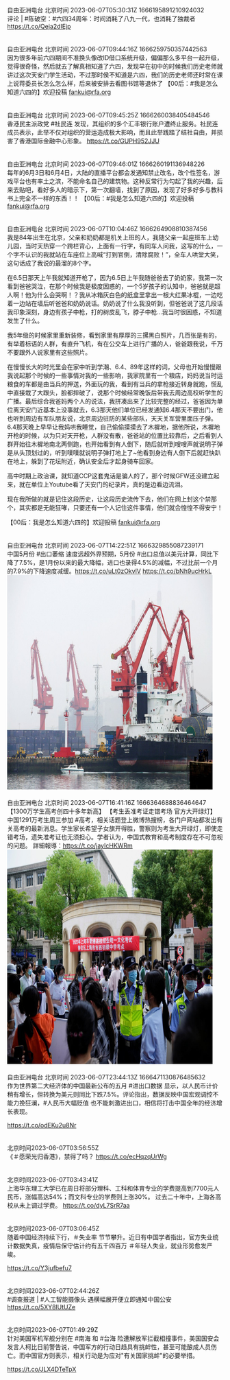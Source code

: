 自由亚洲电台 北京时间 2023-06-07T05:30:31Z 1666195891210924032<br>评论 | #陈破空：#六四34周年：时间消耗了八九一代，也消耗了独裁者
https://t.co/Qeja2dIEjp<br><br><br>自由亚洲电台 北京时间 2023-06-07T09:44:16Z 1666259750357442563<br>因为很多年前六四期间不准换头像改ID借口系统升级，偏偏那么多平台一起升级，觉得很奇怪，然后就去了解真相知道了六四，发现早在初中的时候我们历史老师就讲过这次天安门学生活动，不过那时侯不知道是六四，我们的历史老师还时常在课上说蒋委员长怎么怎么样，后来被安排去看图书馆等退休了
【00后：#我是怎么知道六四的】欢迎投稿 fankui@rfa.org<br><br><br>自由亚洲电台 北京时间 2023-06-07T09:45:25Z 1666260038405484546<br>香港民主派政党 #社民连 发现，其组织的多个汇丰银行账户遭终止服务。社民连成员表示，此举不仅对组织的营运造成极大影响，而且此举践踏了结社自由，并损害了香港国际金融中心形象。
https://t.co/GUPH952JJU<br><br><br>自由亚洲电台 北京时间 2023-06-07T09:46:01Z 1666260191136948226<br>每年的6月3日和6月4日，大陆的直播平台都会发通知禁止改名，改个性签名，游戏平台也有率土之滨，不能命名自己的建筑物。这种反常行为勾起了我的兴趣，后来去贴吧，看好多人的暗示下，第一次翻墙，找到了原因，发现了好多好多与教科书上完全不一样的东西！！
【00后：#我是怎么知道六四的】欢迎投稿 fankui@rfa.org<br><br><br>自由亚洲电台 北京时间 2023-06-07T10:04:46Z 1666264908810387456<br>我是84年出生在北京，父亲和奶奶都是机关上班的人，我随父亲一起座班车上幼儿园，当时天热穿一个跨栏背心，上面有一行字，有同车人问我，这写的什么，一个字不认识的我就站在车座位上高喊“打到官倒，清除腐败！”，全车人哄堂大笑，这句话成了我说的最溜的8个字。

在6.5日那天上午我就知道开枪了，因为6.5日上午我随爸爸去了奶奶家，我第一次看到爸爸哭泣，在那个时候我是极度困惑的，一个5岁孩子的认知中，爸爸就是超人啊！他为什么会哭啊！？我从冰箱灰白色的纸盒里拿出一根大红果冰棍，一边吃着一边站在墙后听爸爸和奶奶说话。奶奶说了什么我没听到，但爸爸说了这几段话我印象深刻，身边有孩子中枪，打的树皮乱飞，脖子中枪...我当时很困惑，不知道发生了什么。

我5年级的时候家里重新装修，看到家里有厚厚的三摞黑白照片，几百张是有的，有举着标语的人群，有直升飞机，有在公交车上进行广播的人，爸爸跟我说，千万不要跟外人说家里有这些照片。

在慢慢长大的时光里会在家中听到学潮、6.4、89年这样的词，父母也开始慢慢跟我说起那个时候的一些事情对我的一些影响，我家院里有一个粮店，妈妈说当时运粮食的车都是由当兵的押送，外面玩的我，看到有当兵的拿枪接近转身就跑，慌乱中直接栽了大跟头，脸都摔破了，说那个时候经常晚饭后带我去周边高校听学生的广播。最后综合我爸妈两个人的说法，我拼凑出来了比较完整的经过，爸爸因为单位离天安门近基本上没事就去，6.3那天他们单位已经发通知6.4那天不要出门，他也听到周边有军队朋友说，北京周边驻防的某些部队，天天关军营里面压子弹。6.4那天晚上早早让我妈哄我睡觉，自己偷偷摸摸去了木樨地，据他所说，木樨地开枪的时候，以为只对天开枪，人群没有散，爸爸站的位置比较靠后，之后看到人群开始往木樨地南北两侧跑，也开始看到有人倒下，随后就听到嗖嗖声就说明子弹是从头顶划过的，听到噗噗就说明子弹打地上了~他看到身边有人倒下后就赶快趴在地上，躲到了花坛附近，确认安全后才起身骑车回家。

高中时期上政治课，就知道CCP这套鬼话是骗人的了，那个时候GFW还没建立起来，就在单位上Youtube看了天安门的纪录片，真的是边看边流泪。

现在我所做的就是记住这段历史，让这段历史流传下去，他们在网上封这个禁那个，其实都是无能狂哮，只要还有一个人记住这件事情，他们就会惶惶不得安宁！

【00后：我是怎么知道六四的】欢迎投稿 fankui@rfa.org<br><br><br>自由亚洲电台 北京时间 2023-06-07T14:22:51Z 1666329855087239171<br>中国5月份 #出口萎缩 速度远超外界预期，5月份 #出口总值以美元计算，同比下降了7.5%，是1月份以来的最大降幅，进口也录得4.5%的减幅，不过比前一个月的7.9%的下降速度减缓。https://t.co/uLt0zOkvlV https://t.co/bNh9ucHrkL<br><img src='/temp/image/2023/t-Month-6/1666329855087239171_0.jpg' width='480' height='500'><br><br>自由亚洲电台 北京时间 2023-06-07T16:41:16Z 1666364688836464647<br>【1300万学生高考创四十多年新高】
【考生丢准考证走错考场 官方大开绿灯】
中国1291万考生周三参加 #高考，相关话题登上微博热搜榜，各门户网站都发出有关高考的最新消息。学生家长希望子女旗开得胜，警察则为考生大开绿灯，即使走错考场，遗失准考证也无须担心。学者认为，中国式教育和高考制度存在不可忽视的问题。
詳細報導：https://t.co/jayIcHKWRm<br><img src='/temp/image/2023/t-Month-6/1666364688836464647_0.jpg' width='480' height='500'><br><br>自由亚洲电台 北京时间 2023-06-07T23:44:13Z 1666471130876485632<br>作为世界第二大经济体的中国最新公布的五月 #进出口数据 显示，以人民币计价稍有增长，但转换为美元则同比下跌7.5%。评论指出，数据反映中国宏观调控不能力挽狂澜，#人民币大幅贬值 也不能刺激进出口，相信将打击中国全年的经济增长表现。

https://t.co/odEKu2u8Nr<br><br><br>北京时间2023-06-07T03:56:55Z<br>《＃愿荣光归香港》，禁得了吗？
https://t.co/ecHqzqUrWg<br><br><br>北京时间2023-06-07T03:43:41Z<br>上海华东理工大学已在周日将部分理科、工科和体育专业的学费提高到7700元人民币，涨幅高达54%；而文科专业的学费则上涨30%。
过去二十年中，上海各高校从未上调过学费。
https://t.co/dyL7SrR7aa<br><br><br>北京时间2023-06-07T03:06:45Z<br>随着中国经济持续下行，＃失业率 节节攀升。近日有中国学者指出，官方失业统计数据失真，疫情后保守估计约有五千四百万 ＃年轻人失业，就业形势愈发严峻。

https://t.co/Y3jufbefu7<br><br><br>北京时间2023-06-07T02:44:26Z<br>#调查报道 | #人工智能摄像头 遇横幅展开便立即通知中国公安
https://t.co/5XY8lUtUZe<br><br><br>北京时间2023-06-07T01:49:29Z<br>针对美国军机军舰分别在 #南海 和 #台海 险遭解放军拦截相撞事件，美国国安会发言人柯比日前警告说，中国军方的行动日趋具有挑衅性，甚至可能酿成人员伤亡。而中国官方则表示，相关行动是为应对"有关国家挑衅"的必要举措。

https://t.co/JLX4DTeTpX<br><br><br>